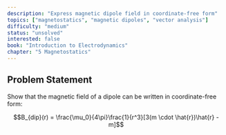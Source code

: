 ```yaml
---
description: "Express magnetic dipole field in coordinate-free form"
topics: ["magnetostatics", "magnetic dipoles", "vector analysis"]
difficulty: "medium"
status: "unsolved"
interested: false
book: "Introduction to Electrodynamics"
chapter: "5 Magnetostatics"
---
```


## Problem Statement
Show that the magnetic field of a dipole can be written in coordinate-free form:

$$B_{dip}(r) = \frac{\mu_0}{4\pi}\frac{1}{r^3}[3(m \cdot \hat{r})\hat{r} - m]$$